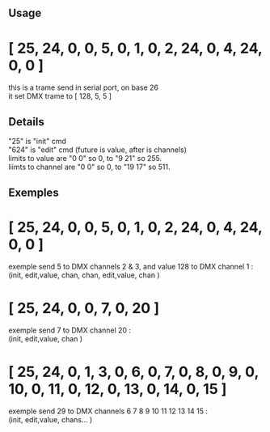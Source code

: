 <h2>Usage</h2>

# [ 25,  24, 0, 0, 5,  0, 1, 0, 2,  24, 0, 4, 24,  0, 0 ]
this is a trame send in serial port, on base 26<br>
it set DMX trame to [ 128, 5, 5 ]

<h2>Details</h2>

"25" is "init" cmd<br>
"624" is "edit" cmd (future is value, after is channels)<br>
limits to value are "0 0" so 0, to "9 21" so 255.<br>
liimts to channel are "0 0" so 0, to "19 17" so 511.

<h2>Exemples</h2>

# [ 25,  24, 0, 0, 5,  0, 1, 0, 2,  24, 0, 4, 24,  0, 0 ]
exemple send 5 to DMX channels 2 & 3, and value 128 to DMX channel 1 :<br>
(init, edit,value,   chan, chan,   edit,value,   chan )

# [ 25,  24, 0, 0, 7,  0, 20 ]
exemple send 7 to DMX channel 20 :<br>
(init, edit,value,   chan )

# [ 25,  24, 0, 1, 3,  0, 6, 0, 7, 0, 8, 0, 9, 0, 10, 0, 11, 0, 12, 0, 13, 0, 14, 0, 15 ]
exemple send 29 to DMX channels 6 7 8 9 10 11 12 13 14 15 :<br>
(init, edit,value,   chans... )
